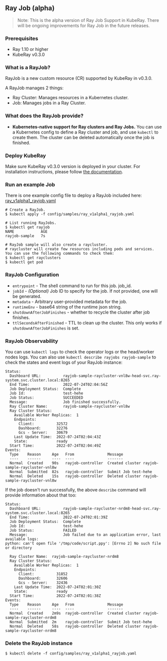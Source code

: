 ## Ray Job (alpha)

> Note: This is the alpha version of Ray Job Support in KubeRay. There will be ongoing improvements for Ray Job in the future releases.

### Prerequisites

* Ray 1.10 or higher
* KubeRay v0.3.0

### What is a RayJob?

RayJob is a new custom resource (CR) supported by KubeRay in v0.3.0.

A RayJob manages 2 things:
* Ray Cluster: Manages resources in a Kubernetes cluster.
* Job: Manages jobs in a Ray Cluster.

### What does the RayJob provide?

* **Kubernetes-native support for Ray clusters and Ray Jobs.** You can use a Kubernetes config to define a Ray cluster and job, and use `kubectl` to create them. The cluster can be deleted automatically once the job is finished.


### Deploy KubeRay

Make sure KubeRay v0.3.0 version is deployed in your cluster.
For installation instructions, please follow [the documentation](../deploy/installation.md).

### Run an example Job

There is one example config file to deploy a RayJob included here:
[ray_v1alpha1_rayjob.yaml](https://github.com/ray-project/kuberay/blob/master/ray-operator/config/samples/ray_v1alpha1_rayjob.yaml)

```shell
# Create a RayJob.
$ kubectl apply -f config/samples/ray_v1alpha1_rayjob.yaml
```

```shell
# List running RayJobs.
$ kubectl get rayjob
NAME            AGE
rayjob-sample   7s
```

```shell
# RayJob sample will also create a raycluster.
# raycluster will create few resources including pods and services. You can use the following commands to check them:
$ kubectl get rayclusters
$ kubectl get pod
```

### RayJob Configuration

- `entrypoint` - The shell command to run for this job. job_id.
- `jobId` - _(Optional)_ Job ID to specify for the job. If not provided, one will be generated.
- `metadata` - Arbitrary user-provided metadata for the job.
- `runtimeEnv` - base64 string of the runtime json string.
- `shutdownAfterJobFinishes` - whether to recycle the cluster after job finishes.
- `ttlSecondsAfterFinished` - TTL to clean up the cluster. This only works if `shutdownAfterJobFinishes` is set.

### RayJob Observability

You can use `kubectl logs` to check the operator logs or the head/worker nodes logs.
You can also use `kubectl describe rayjobs rayjob-sample` to check the states and event logs of your RayJob instance:

```
Status:
  Dashboard URL:          rayjob-sample-raycluster-vnl8w-head-svc.ray-system.svc.cluster.local:8265
  End Time:               2022-07-24T02:04:56Z
  Job Deployment Status:  Complete
  Job Id:                 test-hehe
  Job Status:             SUCCEEDED
  Message:                Job finished successfully.
  Ray Cluster Name:       rayjob-sample-raycluster-vnl8w
  Ray Cluster Status:
    Available Worker Replicas:  1
    Endpoints:
      Client:          32572
      Dashboard:       32276
      Gcs - Server:    30679
    Last Update Time:  2022-07-24T02:04:43Z
    State:             ready
  Start Time:          2022-07-24T02:04:49Z
Events:
  Type    Reason     Age   From               Message
  ----    ------     ----  ----               -------
  Normal  Created    90s   rayjob-controller  Created cluster rayjob-sample-raycluster-vnl8w
  Normal  Submitted  82s   rayjob-controller  Submit Job test-hehe
  Normal  Deleted    15s   rayjob-controller  Deleted cluster rayjob-sample-raycluster-vnl8w
```


If the job doesn't run successfully, the above `describe` command will provide information about that too:
```
Status:
  Dashboard URL:          rayjob-sample-raycluster-nrdm8-head-svc.ray-system.svc.cluster.local:8265
  End Time:               2022-07-24T02:01:39Z
  Job Deployment Status:  Complete
  Job Id:                 test-hehe
  Job Status:             FAILED
  Message:                Job failed due to an application error, last available logs:
python: can't open file '/tmp/code/script.ppy': [Errno 2] No such file or directory

  Ray Cluster Name:  rayjob-sample-raycluster-nrdm8
  Ray Cluster Status:
    Available Worker Replicas:  1
    Endpoints:
      Client:          31852
      Dashboard:       32606
      Gcs - Server:    32436
    Last Update Time:  2022-07-24T02:01:30Z
    State:             ready
  Start Time:          2022-07-24T02:01:38Z
Events:
  Type    Reason     Age   From               Message
  ----    ------     ----  ----               -------
  Normal  Created    2m9s  rayjob-controller  Created cluster rayjob-sample-raycluster-nrdm8
  Normal  Submitted  2m    rayjob-controller  Submit Job test-hehe
  Normal  Deleted    58s   rayjob-controller  Deleted cluster rayjob-sample-raycluster-nrdm8
```


### Delete the RayJob instance

```shell
$ kubectl delete -f config/samples/ray_v1alpha1_rayjob.yaml
```
